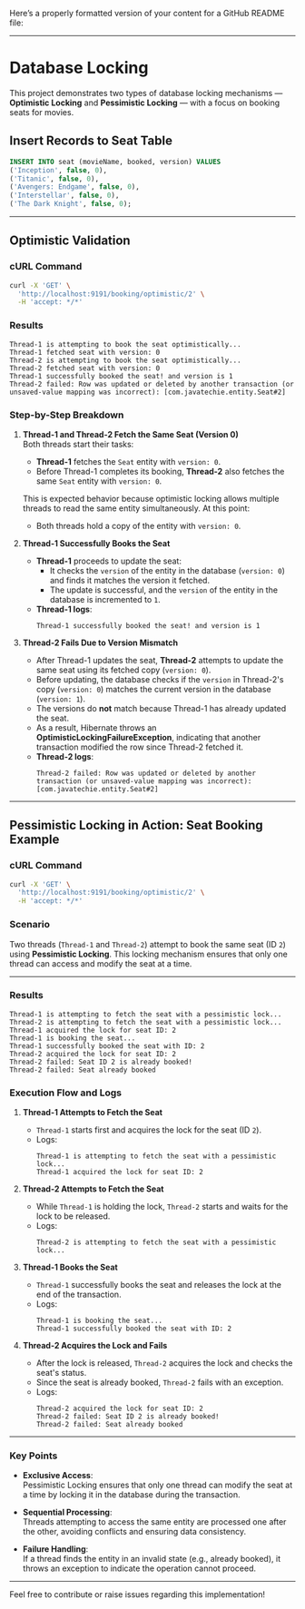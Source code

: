 Here’s a properly formatted version of your content for a GitHub README file:

---

# Database Locking

This project demonstrates two types of database locking mechanisms — **Optimistic Locking** and **Pessimistic Locking** — with a focus on booking seats for movies.

## Insert Records to Seat Table

```sql
INSERT INTO seat (movieName, booked, version) VALUES 
('Inception', false, 0),
('Titanic', false, 0),
('Avengers: Endgame', false, 0),
('Interstellar', false, 0),
('The Dark Knight', false, 0);
```

---

## Optimistic Validation

### cURL Command

```bash
curl -X 'GET' \
  'http://localhost:9191/booking/optimistic/2' \
  -H 'accept: */*'
```

### Results

```plaintext
Thread-1 is attempting to book the seat optimistically...
Thread-1 fetched seat with version: 0
Thread-2 is attempting to book the seat optimistically...
Thread-2 fetched seat with version: 0
Thread-1 successfully booked the seat! and version is 1
Thread-2 failed: Row was updated or deleted by another transaction (or unsaved-value mapping was incorrect): [com.javatechie.entity.Seat#2]
```

### Step-by-Step Breakdown

1. **Thread-1 and Thread-2 Fetch the Same Seat (Version 0)**  
   Both threads start their tasks:
   - **Thread-1** fetches the `Seat` entity with `version: 0`.
   - Before Thread-1 completes its booking, **Thread-2** also fetches the same `Seat` entity with `version: 0`.  
   
   This is expected behavior because optimistic locking allows multiple threads to read the same entity simultaneously. At this point:
   - Both threads hold a copy of the entity with `version: 0`.

2. **Thread-1 Successfully Books the Seat**  
   - **Thread-1** proceeds to update the seat:
     - It checks the `version` of the entity in the database (`version: 0`) and finds it matches the version it fetched.
     - The update is successful, and the `version` of the entity in the database is incremented to `1`.
   - **Thread-1 logs**:
     ```plaintext
     Thread-1 successfully booked the seat! and version is 1
     ```

3. **Thread-2 Fails Due to Version Mismatch**  
   - After Thread-1 updates the seat, **Thread-2** attempts to update the same seat using its fetched copy (`version: 0`).
   - Before updating, the database checks if the `version` in Thread-2's copy (`version: 0`) matches the current version in the database (`version: 1`).
   - The versions do **not** match because Thread-1 has already updated the seat.
   - As a result, Hibernate throws an **OptimisticLockingFailureException**, indicating that another transaction modified the row since Thread-2 fetched it.
   - **Thread-2 logs**:
     ```plaintext
     Thread-2 failed: Row was updated or deleted by another transaction (or unsaved-value mapping was incorrect): [com.javatechie.entity.Seat#2]
     ```

---

## Pessimistic Locking in Action: Seat Booking Example

### cURL Command

```bash
curl -X 'GET' \
  'http://localhost:9191/booking/optimistic/2' \
  -H 'accept: */*'
```

### Scenario

Two threads (`Thread-1` and `Thread-2`) attempt to book the same seat (ID `2`) using **Pessimistic Locking**. This locking mechanism ensures that only one thread can access and modify the seat at a time.

---

### Results

```plaintext
Thread-1 is attempting to fetch the seat with a pessimistic lock...
Thread-2 is attempting to fetch the seat with a pessimistic lock...
Thread-1 acquired the lock for seat ID: 2
Thread-1 is booking the seat...
Thread-1 successfully booked the seat with ID: 2
Thread-2 acquired the lock for seat ID: 2
Thread-2 failed: Seat ID 2 is already booked!
Thread-2 failed: Seat already booked
```

### Execution Flow and Logs

1. **Thread-1 Attempts to Fetch the Seat**  
   - `Thread-1` starts first and acquires the lock for the seat (ID `2`).
   - Logs:
     ```plaintext
     Thread-1 is attempting to fetch the seat with a pessimistic lock...
     Thread-1 acquired the lock for seat ID: 2
     ```

2. **Thread-2 Attempts to Fetch the Seat**  
   - While `Thread-1` is holding the lock, `Thread-2` starts and waits for the lock to be released.
   - Logs:
     ```plaintext
     Thread-2 is attempting to fetch the seat with a pessimistic lock...
     ```

3. **Thread-1 Books the Seat**  
   - `Thread-1` successfully books the seat and releases the lock at the end of the transaction.
   - Logs:
     ```plaintext
     Thread-1 is booking the seat...
     Thread-1 successfully booked the seat with ID: 2
     ```

4. **Thread-2 Acquires the Lock and Fails**  
   - After the lock is released, `Thread-2` acquires the lock and checks the seat's status.
   - Since the seat is already booked, `Thread-2` fails with an exception.
   - Logs:
     ```plaintext
     Thread-2 acquired the lock for seat ID: 2
     Thread-2 failed: Seat ID 2 is already booked!
     Thread-2 failed: Seat already booked
     ```

---

### Key Points

- **Exclusive Access**:  
  Pessimistic Locking ensures that only one thread can modify the seat at a time by locking it in the database during the transaction.

- **Sequential Processing**:  
  Threads attempting to access the same entity are processed one after the other, avoiding conflicts and ensuring data consistency.

- **Failure Handling**:  
  If a thread finds the entity in an invalid state (e.g., already booked), it throws an exception to indicate the operation cannot proceed.

---

Feel free to contribute or raise issues regarding this implementation!
